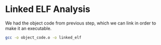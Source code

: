# Linked ELF Analysis

We had the object code from previous step, which we can link in order to make it an executable.

```bash
gcc -o object_code.o -o linked_elf
```

